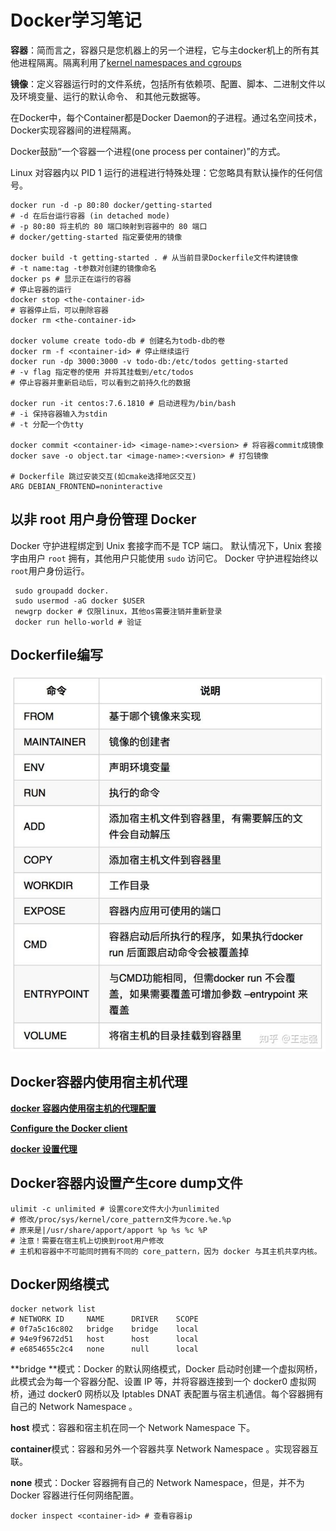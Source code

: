 # Docker学习笔记

**容器**：简而言之，容器只是您机器上的另一个进程，它与主docker机上的所有其他进程隔离。隔离利用了[kernel namespaces and cgroups](https://medium.com/@saschagrunert/demystifying-containers-part-i-kernel-space-2c53d6979504)

**镜像**：定义容器运行时的文件系统，包括所有依赖项、配置、脚本、二进制文件以及环境变量、运行的默认命令、 和其他元数据等。

在Docker中，每个Container都是Docker Daemon的子进程。通过名空间技术，Docker实现容器间的进程隔离。

Docker鼓励“一个容器一个进程(one process per container)”的方式。

Linux 对容器内以 PID 1 运行的进程进行特殊处理：它忽略具有默认操作的任何信号。

```shell
docker run -d -p 80:80 docker/getting-started
# -d 在后台运行容器 (in detached mode)
# -p 80:80 将主机的 80 端口映射到容器中的 80 端口
# docker/getting-started 指定要使用的镜像

docker build -t getting-started . # 从当前目录Dockerfile文件构建镜像
# -t name:tag -t参数对创建的镜像命名
docker ps # 显示正在运行的容器
# 停止容器的运行
docker stop <the-container-id>
# 容器停止后，可以刪除容器
docker rm <the-container-id>

docker volume create todo-db # 创建名为todb-db的卷
docker rm -f <container-id> # 停止继续运行
docker run -dp 3000:3000 -v todo-db:/etc/todos getting-started
# -v flag 指定卷的使用 并将其挂载到/etc/todos
# 停止容器并重新启动后，可以看到之前持久化的数据

docker run -it centos:7.6.1810 # 启动进程为/bin/bash
# -i 保持容器输入为stdin
# -t 分配一个伪tty

docker commit <container-id> <image-name>:<version> # 将容器commit成镜像
docker save -o object.tar <image-name>:<version> # 打包镜像

# Dockerfile 跳过安装交互(如cmake选择地区交互)
ARG DEBIAN_FRONTEND=noninteractive
```

## 以非 root 用户身份管理 Docker 

Docker 守护进程绑定到 Unix 套接字而不是 TCP 端口。 默认情况下，Unix 套接字由用户 `root` 拥有，其他用户只能使用 `sudo` 访问它。 Docker 守护进程始终以`root`用户身份运行。

```shell
 sudo groupadd docker.
 sudo usermod -aG docker $USER
 newgrp docker # 仅限linux，其他os需要注销并重新登录
 docker run hello-world # 验证
```

## Dockerfile编写

![BaseCmd](./assets/DockerLearning/DockerBase.jpg)

## Docker容器内使用宿主机代理

[**docker 容器内使用宿主机的代理配置**](https://kebingzao.com/2019/02/22/docker-container-proxy/)

[**Configure the Docker client**](https://docs.docker.com/network/proxy/#configure-the-docker-client)

[**docker 设置代理**](https://neucrack.com/p/286)

## Docker容器内设置产生core dump文件

```shell
ulimit -c unlimited # 设置core文件大小为unlimited
# 修改/proc/sys/kernel/core_pattern文件为core.%e.%p
# 原来是|/usr/share/apport/apport %p %s %c %P
# 注意！需要在宿主机上切换到root用户修改
# 主机和容器中不可能同时拥有不同的 core_pattern，因为 docker 与其主机共享内核。
```

## Docker网络模式

```shell
docker network list
# NETWORK ID     NAME      DRIVER    SCOPE
# 0f7a5c16c802   bridge    bridge    local
# 94e9f9672d51   host      host      local
# e6854655c2c4   none      null      local
```

**bridge **模式：Docker 的默认网络模式，Docker 启动时创建一个虚拟网桥， 此模式会为每一个容器分配、设置 IP 等，并将容器连接到一个 docker0 虚拟网桥，通过 docker0 网桥以及 Iptables DNAT 表配置与宿主机通信。每个容器拥有自己的 Network Namespace 。

**host** 模式：容器和宿主机在同一个 Network Namespace 下。

**container**模式：容器和另外一个容器共享 Network Namespace 。实现容器互联。

**none** 模式：Docker 容器拥有自己的 Network Namespace，但是，并不为Docker 容器进行任何网络配置。

```shell
docker inspect <container-id> # 查看容器ip
```

